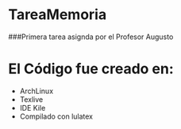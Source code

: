 # TareaMemoria
###Primera tarea asignda por el Profesor Augusto

# El Código fue creado en:
* ArchLinux
* Texlive
* IDE Kile
* Compilado con lulatex
